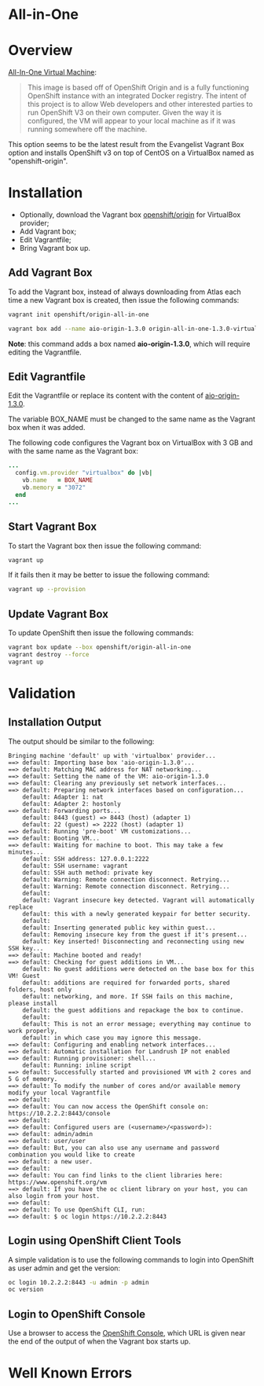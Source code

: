 ﻿All-in-One
==========

# Overview

[All-In-One Virtual Machine](https://www.openshift.org/vm/):
> This image is based off of OpenShift Origin and is a fully functioning OpenShift instance with an integrated Docker registry. The intent of this project is to allow Web developers and other interested parties to run OpenShift V3 on their own computer. Given the way it is configured, the VM will appear to your local machine as if it was running somewhere off the machine.

This option seems to be the latest result from the Evangelist Vagrant Box option and installs OpenShift v3 on top of CentOS on a VirtualBox named as "openshift-origin".

# Installation

- Optionally, download the Vagrant box [openshift/origin](https://atlas.hashicorp.com/openshift/boxes/origin-all-in-one/versions/1.3.0/providers/virtualbox.box) for VirtualBox provider;
- Add Vagrant box;
- Edit Vagrantfile;
- Bring Vagrant box up.

## Add Vagrant Box

To add the Vagrant box, instead of always downloading from Atlas each time a new Vagrant box is created, then issue the following commands:

```bash
vagrant init openshift/origin-all-in-one

vagrant box add --name aio-origin-1.3.0 origin-all-in-one-1.3.0-virtualbox.box
```

**Note**: this command adds a box named **aio-origin-1.3.0**, which will require editing the Vagrantfile.

## Edit Vagrantfile

Edit the Vagrantfile or replace its content with the content of [aio-origin-1.3.0](../Vagrantfile-aio-1.3.0).

The variable BOX_NAME must be changed to the same name as the Vagrant box when it was added.

The following code configures the Vagrant box on VirtualBox with 3 GB and with the same name as the Vagrant box:

```ruby
...
  config.vm.provider "virtualbox" do |vb|
    vb.name   = BOX_NAME
    vb.memory = "3072"
  end
...  
```

## Start Vagrant Box

To start the Vagrant box then issue the following command:

```bash
vagrant up
```

If it fails then it may be better to issue the following command:

```bash
vagrant up --provision
```

## Update Vagrant Box

To update OpenShift then issue the following commands:

```bash
vagrant box update --box openshift/origin-all-in-one
vagrant destroy --force
vagrant up
```

# Validation

## Installation Output

The output should be similar to the following:

```
Bringing machine 'default' up with 'virtualbox' provider...
==> default: Importing base box 'aio-origin-1.3.0'...
==> default: Matching MAC address for NAT networking...
==> default: Setting the name of the VM: aio-origin-1.3.0
==> default: Clearing any previously set network interfaces...
==> default: Preparing network interfaces based on configuration...
    default: Adapter 1: nat
    default: Adapter 2: hostonly
==> default: Forwarding ports...
    default: 8443 (guest) => 8443 (host) (adapter 1)
    default: 22 (guest) => 2222 (host) (adapter 1)
==> default: Running 'pre-boot' VM customizations...
==> default: Booting VM...
==> default: Waiting for machine to boot. This may take a few minutes...
    default: SSH address: 127.0.0.1:2222
    default: SSH username: vagrant
    default: SSH auth method: private key
    default: Warning: Remote connection disconnect. Retrying...
    default: Warning: Remote connection disconnect. Retrying...
    default:
    default: Vagrant insecure key detected. Vagrant will automatically replace
    default: this with a newly generated keypair for better security.
    default:
    default: Inserting generated public key within guest...
    default: Removing insecure key from the guest if it's present...
    default: Key inserted! Disconnecting and reconnecting using new SSH key...
==> default: Machine booted and ready!
==> default: Checking for guest additions in VM...
    default: No guest additions were detected on the base box for this VM! Guest
    default: additions are required for forwarded ports, shared folders, host only
    default: networking, and more. If SSH fails on this machine, please install
    default: the guest additions and repackage the box to continue.
    default:
    default: This is not an error message; everything may continue to work properly,
    default: in which case you may ignore this message.
==> default: Configuring and enabling network interfaces...
==> default: Automatic installation for Landrush IP not enabled
==> default: Running provisioner: shell...
    default: Running: inline script
==> default: Successfully started and provisioned VM with 2 cores and 5 G of memory.
==> default: To modify the number of cores and/or available memory modify your local Vagrantfile
==> default:
==> default: You can now access the OpenShift console on: https://10.2.2.2:8443/console
==> default:
==> default: Configured users are (<username>/<password>):
==> default: admin/admin
==> default: user/user
==> default: But, you can also use any username and password combination you would like to create
==> default: a new user.
==> default:
==> default: You can find links to the client libraries here: https://www.openshift.org/vm
==> default: If you have the oc client library on your host, you can also login from your host.
==> default:
==> default: To use OpenShift CLI, run:
==> default: $ oc login https://10.2.2.2:8443
```

## Login using OpenShift Client Tools

A simple validation is to use the following commands to login into OpenShift as user admin and get the version:

```bash
oc login 10.2.2.2:8443 -u admin -p admin
oc version
```

## Login to OpenShift Console

Use a browser to access the [OpenShift Console](https://10.2.2.2:8443/console), which URL is given near the end of the output of when the Vagrant box starts up.

# Well Known Errors
